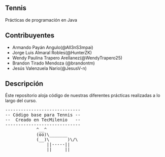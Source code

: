 ## Tennis
Prácticas de programación en Java

## Contribuyentes

+ Armando Payán Angulo(@All3nS3mpai)
+ Jorge Luis Almaral Robles(@HunterZK)
+ Wendy Paulina Trapero Arellanez(@WendyTrapero25)
+ Brandon Tirado Mendoza (@brandontm)
+ Jesús Valenzuela Nario(@JesusV-n)

## Descripción

Éste repositorio aloja código de nuestras diferentes prácticas
realizadas a lo largo del curso.

<pre>
-----------------------------
-- Código base para Tennis --
--  Creado en TecMilenio   --
-----------------------------
            ^__^
            (oo)\_______
            (__)\       )\/\
                ||-----||
                ||     ||
</pre>


